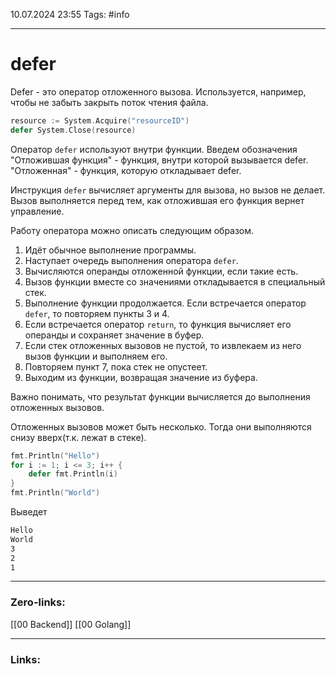 10.07.2024 23:55
Tags: #info

---
# defer
Defer - это оператор отложенного вызова. Используется, например, чтобы не забыть закрыть поток чтения файла.

```go
resource := System.Acquire("resourceID")
defer System.Close(resource)
```
Оператор `defer` используют внутри функции. Введем обозначения "Отложившая функция" - функция, внутри которой вызывается defer. "Отложенная" - функция, которую откладывает defer. 

Инструкция `defer` вычисляет аргументы для вызова, но вызов не делает. Вызов выполняется перед тем, как отложившая его функция вернет управление.

Работу оператора можно описать следующим образом.
1. Идёт обычное выполнение программы.
2. Наступает очередь выполнения оператора `defer`.
3. Вычисляются операнды отложенной функции, если такие есть.
4. Вызов функции вместе со значениями откладывается в специальный стек.
5. Выполнение функции продолжается. Если встречается оператор `defer`, то повторяем пункты 3 и 4.
6. Если встречается оператор `return`, то функция вычисляет его операнды и сохраняет значение в буфер.
7. Если стек отложенных вызовов не пустой, то извлекаем из него вызов функции и выполняем его.
8. Повторяем пункт 7, пока стек не опустеет.
9. Выходим из функции, возвращая значение из буфера.

Важно понимать, что результат функции вычисляется до выполнения отложенных вызовов.

Отложенных вызовов может быть несколько. Тогда они выполняются снизу вверх(т.к. лежат в стеке).

```go
fmt.Println("Hello")
for i := 1; i <= 3; i++ {
    defer fmt.Println(i)
}
fmt.Println("World")
```
Выведет 
```bash
Hello
World
3
2
1
```

---
### Zero-links:
[[00 Backend]] [[00 Golang]]

---
### Links: